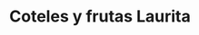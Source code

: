 ---
title: "Coteles y frutas Laurita"
url: /santo-domingo-yanhuitlan/coteles-y-frutas-laurita/
shop: frutería
---